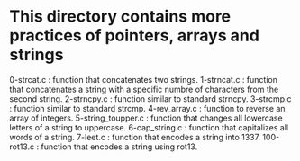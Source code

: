 # This directory contains more practices of pointers, arrays and strings
0-strcat.c : function that concatenates two strings.
1-strncat.c : function that concatenates a string with a specific numbre of characters from the second string.
2-strncpy.c : function similar to standard strncpy.
3-strcmp.c : function similar to standard strcmp.
4-rev_array.c : function to reverse an array of integers.
5-string_toupper.c : function that changes all lowercase letters of a string to uppercase.
6-cap_string.c : function that capitalizes all words of a string.
7-leet.c : function that encodes a string into 1337.
100-rot13.c : function that encodes a string using rot13.
